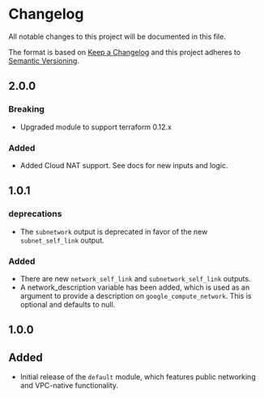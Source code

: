 # Changelog
All notable changes to this project will be documented in this file.

The format is based on [Keep a Changelog](http://keepachangelog.com/en/1.0.0/)
and this project adheres to [Semantic Versioning](http://semver.org/spec/v2.0.0.html).

## 2.0.0
### Breaking

* Upgraded module to support terraform 0.12.x
### Added
* Added Cloud NAT support. See docs for new inputs and logic.

## 1.0.1

### deprecations

* The `subnetwork` output is deprecated in favor of the new `subnet_self_link` output.

### Added

* There are new `network_self_link` and `subnetwork_self_link` outputs.
* A network_description variable has been added, which is used as an argument to provide a description on `google_compute_network`. This is optional and defaults to null.

## 1.0.0

## Added

* Initial release of the `default` module, which features public networking and VPC-native functionality.